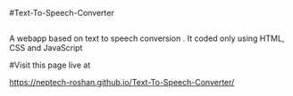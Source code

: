 #Text-To-Speech-Converter
##
A webapp based on text to speech conversion . It coded only using HTML, CSS and JavaScript 

#Visit this page live at 

https://neptech-roshan.github.io/Text-To-Speech-Converter/
